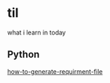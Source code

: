 # til

what i learn in today

## Python

[how-to-generate-requirment-file](./python/how-to-generate-requirment-file.md)